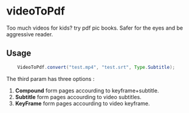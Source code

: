 # videoToPdf

Too much videos for kids? try pdf pic books. Safer for the eyes and be aggressive reader.

## Usage
~~~java
    VideoToPdf.convert("test.mp4", "test.srt", Type.Subtitle);
~~~

The third param has three options : 
1. **Compound** form pages accourding to keyframe+subtitle.
2. **Subtitle** form pages accourding to video subtitles.
3. **KeyFrame**  form pages accourding to video keyframe.
